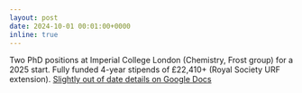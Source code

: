 ```yaml
---
layout: post
date: 2024-10-01 00:01:00+0000
inline: true
---
```


Two PhD positions at Imperial College London (Chemistry, Frost group) for
a 2025 start.  Fully funded 4-year stipends of £22,410+ (Royal Society URF
extension). [Slightly out of date details on Google Docs](https://docs.google.com/document/d/1HGgsfzPvenzWmlo8wRTedy9jL2pu9MOuaJIIAe71g9M/edit?usp=sharing)

